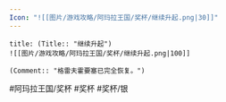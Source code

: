```yaml
---
Icon: "![[图片/游戏攻略/阿玛拉王国/奖杯/继续升起.png|30]]"
---
```

```ad-common-silver-trophy
title: (Title:: "继续升起")
![[图片/游戏攻略/阿玛拉王国/奖杯/继续升起.png|100]]

(Comment:: "格雷夫霍要塞已完全恢复。")
```

#阿玛拉王国/奖杯 #奖杯 #奖杯/银
